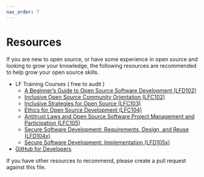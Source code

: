 ```yaml
---
nav_order: 7
---
```


# Resources

If you are new to open source, or have some experience in open source and looking to grow your knowledge, the following resources are recommended to help grow your open source skills.

- LF Training Courses ( free to audit )
    - [A Beginner’s Guide to Open Source Software Development (LFD102)](https://training.linuxfoundation.org/training/beginners-guide-open-source-software-development/)
    - [Inclusive Open Source Community Orientation (LFC102)](https://training.linuxfoundation.org/training/inclusive-open-source-community-orientation-lfc102/)
    - [Inclusive Strategies for Open Source (LFC103)](https://training.linuxfoundation.org/training/inclusive-strategies-for-open-source-lfc103/)
    - [Ethics for Open Source Development (LFC104)](https://training.linuxfoundation.org/training/ethics-for-open-source-development-lfc104/)
    - [Antitrust Laws and Open Source Software Project Management and Participation (LFC105)](https://training.linuxfoundation.org/training/antitrust-laws-and-open-source-software-project-management-and-participation-lfc105/)
    - [Secure Software Development: Requirements, Design, and Reuse (LFD104x)](https://training.linuxfoundation.org/training/secure-software-development-requirements-design-and-reuse-lfd104/)
    - [Secure Software Development: Implementation (LFD105x)](https://training.linuxfoundation.org/training/secure-software-development-implementation-lfd105/)
- [GitHub for Developers](https://githubtraining.github.io/training-manual/#/01_getting_ready_for_class)

If you have other resources to recommend, please create a pull request against this file.
